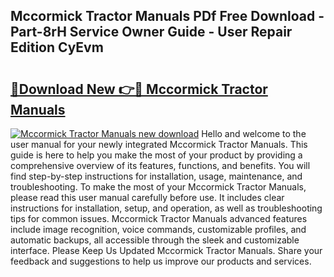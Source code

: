 ## Mccormick Tractor Manuals PDf Free Download - Part-8rH Service Owner Guide - User Repair Edition CyEvm

# <h2><a href="http://bc80357.oget.top/?id=Mccormick+Tractor+Manuals">🔗Download New 👉🔴 Mccormick Tractor Manuals</a></h2>

[![Mccormick Tractor Manuals new download](https://i.imgur.com/5g1atiW.png)](http://bc80357.oget.top/?id=Mccormick+Tractor+Manuals)
Hello and welcome to the user manual for your newly integrated Mccormick Tractor Manuals. This guide is here to help you make the most of your product by providing a comprehensive overview of its features, functions, and benefits. You will find step-by-step instructions for installation, usage, maintenance, and troubleshooting. To make the most of your Mccormick Tractor Manuals, please read this user manual carefully before use. It includes clear instructions for installation, setup, and operation, as well as troubleshooting tips for common issues. Mccormick Tractor Manuals advanced features include image recognition, voice commands, customizable profiles, and automatic backups, all accessible through the sleek and customizable interface. Please Keep Us Updated Mccormick Tractor Manuals. Share your feedback and suggestions to help us improve our products and services.
